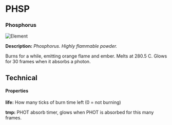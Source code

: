 # PHSP
### Phosphorus

![Element](https://i.imgur.com/1S7uLnW.gif)

**Description:**  *Phosphorus. Highly flammable powder.*

Burns for a while, emitting orange flame and ember. Melts at 280.5 C. Glows for 30 frames when it absorbs a photon. 

## Technical
#### Properties
**life:** How many ticks of burn time left (0 = not burning)

**tmp:** PHOT absorb timer, glows when PHOT is absorbed for this many frames.